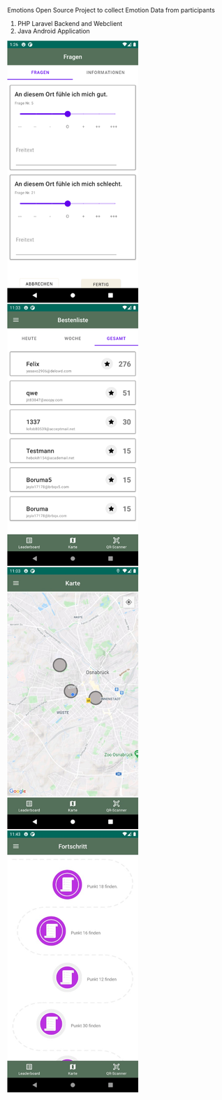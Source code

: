 Emotions 
Open Source Project to collect Emotion Data from participants

1) PHP Laravel Backend and Webclient
2) Java Android Application

<img src="1.png" width="300" height="600"/>
<img src="2.png" width="300" height="600"/>
<img src="4.jpg" width="300" height="600"/>
<img src="5.jpg" width="300" height="600"/>

